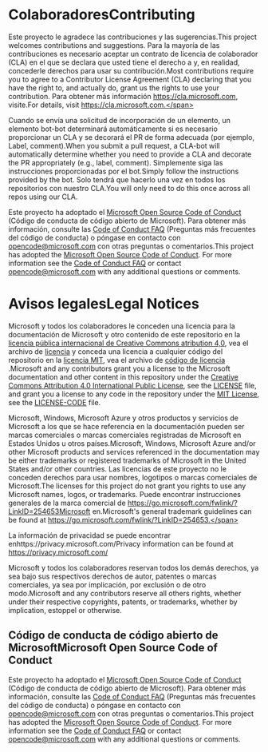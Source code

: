 # <a name="contributing"></a><span data-ttu-id="ebc3b-101">Colaboradores</span><span class="sxs-lookup"><span data-stu-id="ebc3b-101">Contributing</span></span>

<span data-ttu-id="ebc3b-102">Este proyecto le agradece las contribuciones y las sugerencias.</span><span class="sxs-lookup"><span data-stu-id="ebc3b-102">This project welcomes contributions and suggestions.</span></span>  <span data-ttu-id="ebc3b-103">Para la mayoría de las contribuciones es necesario aceptar un contrato de licencia de colaborador (CLA) en el que se declara que usted tiene el derecho a y, en realidad, concederle derechos para usar su contribución.</span><span class="sxs-lookup"><span data-stu-id="ebc3b-103">Most contributions require you to agree to a Contributor License Agreement (CLA) declaring that you have the right to, and actually do, grant us the rights to use your contribution.</span></span> <span data-ttu-id="ebc3b-104">Para obtener más información https://cla.microsoft.com, visite.</span><span class="sxs-lookup"><span data-stu-id="ebc3b-104">For details, visit https://cla.microsoft.com.</span></span>

<span data-ttu-id="ebc3b-105">Cuando se envía una solicitud de incorporación de un elemento, un elemento bot-bot determinará automáticamente si es necesario proporcionar un CLA y se decorará el PR de forma adecuada (por ejemplo, Label, comment).</span><span class="sxs-lookup"><span data-stu-id="ebc3b-105">When you submit a pull request, a CLA-bot will automatically determine whether you need to provide a CLA and decorate the PR appropriately (e.g., label, comment).</span></span> <span data-ttu-id="ebc3b-106">Simplemente siga las instrucciones proporcionadas por el bot.</span><span class="sxs-lookup"><span data-stu-id="ebc3b-106">Simply follow the instructions provided by the bot.</span></span> <span data-ttu-id="ebc3b-107">Solo tendrá que hacerlo una vez en todos los repositorios con nuestro CLA.</span><span class="sxs-lookup"><span data-stu-id="ebc3b-107">You will only need to do this once across all repos using our CLA.</span></span>

<span data-ttu-id="ebc3b-p103">Este proyecto ha adoptado el [Microsoft Open Source Code of Conduct](https://opensource.microsoft.com/codeofconduct/) (Código de conducta de código abierto de Microsoft). Para obtener más información, consulte las [Code of Conduct FAQ](https://opensource.microsoft.com/codeofconduct/faq/) (Preguntas más frecuentes del código de conducta) o póngase en contacto con [opencode@microsoft.com](mailto:opencode@microsoft.com) con otras preguntas o comentarios.</span><span class="sxs-lookup"><span data-stu-id="ebc3b-p103">This project has adopted the [Microsoft Open Source Code of Conduct](https://opensource.microsoft.com/codeofconduct/). For more information see the [Code of Conduct FAQ](https://opensource.microsoft.com/codeofconduct/faq/) or contact [opencode@microsoft.com](mailto:opencode@microsoft.com) with any additional questions or comments.</span></span>

# <a name="legal-notices"></a><span data-ttu-id="ebc3b-110">Avisos legales</span><span class="sxs-lookup"><span data-stu-id="ebc3b-110">Legal Notices</span></span>

<span data-ttu-id="ebc3b-111">Microsoft y todos los colaboradores le conceden una licencia para la documentación de Microsoft y otro contenido de este repositorio en la [licencia pública internacional de Creative Commons atribution 4,0](https://creativecommons.org/licenses/by/4.0/legalcode), vea el archivo de [licencia](LICENSE) y conceda una licencia a cualquier código del repositorio en la [licencia MIT](https://opensource.org/licenses/MIT), vea el archivo de [código de licencia](LICENSE-CODE) .</span><span class="sxs-lookup"><span data-stu-id="ebc3b-111">Microsoft and any contributors grant you a license to the Microsoft documentation and other content in this repository under the [Creative Commons Attribution 4.0 International Public License](https://creativecommons.org/licenses/by/4.0/legalcode), see the [LICENSE](LICENSE) file, and grant you a license to any code in the repository under the [MIT License](https://opensource.org/licenses/MIT), see the [LICENSE-CODE](LICENSE-CODE) file.</span></span>

<span data-ttu-id="ebc3b-112">Microsoft, Windows, Microsoft Azure y otros productos y servicios de Microsoft a los que se hace referencia en la documentación pueden ser marcas comerciales o marcas comerciales registradas de Microsoft en Estados Unidos u otros países.</span><span class="sxs-lookup"><span data-stu-id="ebc3b-112">Microsoft, Windows, Microsoft Azure and/or other Microsoft products and services referenced in the documentation may be either trademarks or registered trademarks of Microsoft in the United States and/or other countries.</span></span>
<span data-ttu-id="ebc3b-113">Las licencias de este proyecto no le conceden derechos para usar nombres, logotipos o marcas comerciales de Microsoft.</span><span class="sxs-lookup"><span data-stu-id="ebc3b-113">The licenses for this project do not grant you rights to use any Microsoft names, logos, or trademarks.</span></span>
<span data-ttu-id="ebc3b-114">Puede encontrar instrucciones generales de la marca comercial de https://go.microsoft.com/fwlink/?LinkID=254653Microsoft en.</span><span class="sxs-lookup"><span data-stu-id="ebc3b-114">Microsoft's general trademark guidelines can be found at https://go.microsoft.com/fwlink/?LinkID=254653.</span></span>

<span data-ttu-id="ebc3b-115">La información de privacidad se puede encontrar enhttps://privacy.microsoft.com/</span><span class="sxs-lookup"><span data-stu-id="ebc3b-115">Privacy information can be found at https://privacy.microsoft.com/</span></span>

<span data-ttu-id="ebc3b-116">Microsoft y todos los colaboradores reservan todos los demás derechos, ya sea bajo sus respectivos derechos de autor, patentes o marcas comerciales, ya sea por implicación, por exclusión o de otro modo.</span><span class="sxs-lookup"><span data-stu-id="ebc3b-116">Microsoft and any contributors reserve all others rights, whether under their respective copyrights, patents, or trademarks, whether by implication, estoppel or otherwise.</span></span>

## <a name="microsoft-open-source-code-of-conduct"></a><span data-ttu-id="ebc3b-117">Código de conducta de código abierto de Microsoft</span><span class="sxs-lookup"><span data-stu-id="ebc3b-117">Microsoft Open Source Code of Conduct</span></span>
<span data-ttu-id="ebc3b-p105">Este proyecto ha adoptado el [Microsoft Open Source Code of Conduct](https://opensource.microsoft.com/codeofconduct/) (Código de conducta de código abierto de Microsoft). Para obtener más información, consulte las [Code of Conduct FAQ](https://opensource.microsoft.com/codeofconduct/faq/) (Preguntas más frecuentes del código de conducta) o póngase en contacto con [opencode@microsoft.com](mailto:opencode@microsoft.com) con otras preguntas o comentarios.</span><span class="sxs-lookup"><span data-stu-id="ebc3b-p105">This project has adopted the [Microsoft Open Source Code of Conduct](https://opensource.microsoft.com/codeofconduct/). For more information see the [Code of Conduct FAQ](https://opensource.microsoft.com/codeofconduct/faq/) or contact [opencode@microsoft.com](mailto:opencode@microsoft.com) with any additional questions or comments.</span></span>
